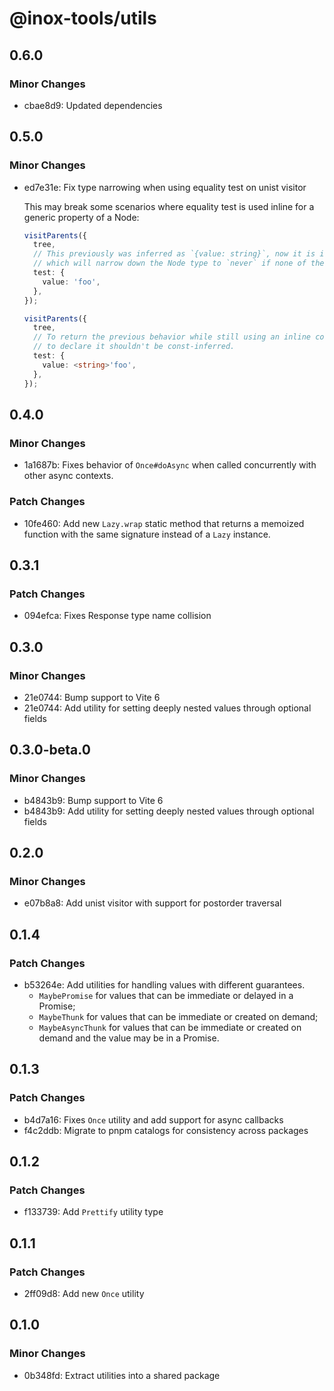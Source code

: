 # @inox-tools/utils

## 0.6.0

### Minor Changes

- cbae8d9: Updated dependencies

## 0.5.0

### Minor Changes

- ed7e31e: Fix type narrowing when using equality test on unist visitor

  This may break some scenarios where equality test is used inline for a generic property of a Node:

  ```ts
  visitParents({
    tree,
    // This previously was inferred as `{value: string}`, now it is inferred as `{value: 'foo'}`
    // which will narrow down the Node type to `never` if none of the Node types have `'foo'` as a type literal
    test: {
      value: 'foo',
    },
  });

  visitParents({
    tree,
    // To return the previous behavior while still using an inline constant, add the non-literal type within <> before the value
    // to declare it shouldn't be const-inferred.
    test: {
      value: <string>'foo',
    },
  });
  ```

## 0.4.0

### Minor Changes

- 1a1687b: Fixes behavior of `Once#doAsync` when called concurrently with other async contexts.

### Patch Changes

- 10fe460: Add new `Lazy.wrap` static method that returns a memoized function with the same signature instead of a `Lazy` instance.

## 0.3.1

### Patch Changes

- 094efca: Fixes Response type name collision

## 0.3.0

### Minor Changes

- 21e0744: Bump support to Vite 6
- 21e0744: Add utility for setting deeply nested values through optional fields

## 0.3.0-beta.0

### Minor Changes

- b4843b9: Bump support to Vite 6
- b4843b9: Add utility for setting deeply nested values through optional fields

## 0.2.0

### Minor Changes

- e07b8a8: Add unist visitor with support for postorder traversal

## 0.1.4

### Patch Changes

- b53264e: Add utilities for handling values with different guarantees.
  - `MaybePromise` for values that can be immediate or delayed in a Promise;
  - `MaybeThunk` for values that can be immediate or created on demand;
  - `MaybeAsyncThunk` for values that can be immediate or created on demand and the value may be in a Promise.

## 0.1.3

### Patch Changes

- b4d7a16: Fixes `Once` utility and add support for async callbacks
- f4c2ddb: Migrate to pnpm catalogs for consistency across packages

## 0.1.2

### Patch Changes

- f133739: Add `Prettify` utility type

## 0.1.1

### Patch Changes

- 2ff09d8: Add new `Once` utility

## 0.1.0

### Minor Changes

- 0b348fd: Extract utilities into a shared package
